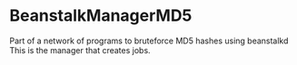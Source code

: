 BeanstalkManagerMD5
===================

Part of a network of programs to bruteforce MD5 hashes using beanstalkd This is the manager that creates jobs.

